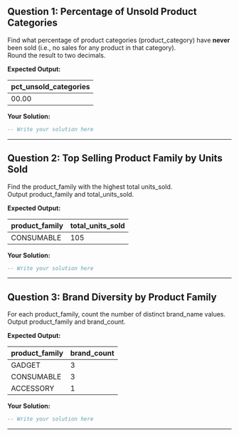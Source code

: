 ## Question 1: Percentage of Unsold Product Categories

Find what percentage of product categories (product_category) have **never** been sold (i.e., no sales for any product in that category).  
Round the result to two decimals.

**Expected Output:**

| pct_unsold_categories |
|----------------------|
| 00.00                |

**Your Solution:**
```sql
-- Write your solution here
```

---

## Question 2: Top Selling Product Family by Units Sold

Find the product_family with the highest total units_sold.  
Output product_family and total_units_sold.

**Expected Output:**

| product_family | total_units_sold |
|---------------|------------------|
| CONSUMABLE    | 105              |

**Your Solution:**
```sql
-- Write your solution here
```

---

## Question 3: Brand Diversity by Product Family

For each product_family, count the number of distinct brand_name values.  
Output product_family and brand_count.

**Expected Output:**

| product_family | brand_count |
|---------------|------------|
| GADGET        | 3          |
| CONSUMABLE    | 3          |
| ACCESSORY     | 1          |

**Your Solution:**
```sql
-- Write your solution here
```

---
